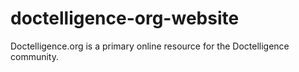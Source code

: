 # doctelligence-org-website
Doctelligence.org is a primary online resource for the Doctelligence community.
